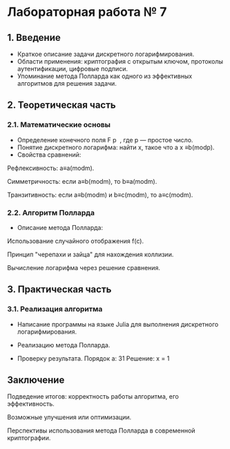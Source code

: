 # Лабораторная работа № 7

## 1. Введение
- Краткое описание задачи дискретного логарифмирования.
- Области применения: криптография с открытым ключом, протоколы аутентификации, цифровые подписи.
- Упоминание метода Полларда как одного из эффективных алгоритмов для решения задачи.

## 2. Теоретическая часть
### 2.1. Математические основы
- Определение конечного поля F 
p
​
 , где p — простое число.
- Понятие дискретного логарифма: найти x, такое что a 
x
 ≡b(modp).
- Свойства сравнений:

Рефлексивность: a≡a(modm).

Симметричность: если a≡b(modm), то b≡a(modm).

Транзитивность: если a≡b(modm) и b≡c(modm), то a≡c(modm).

### 2.2. Алгоритм Полларда

- Описание метода Полларда:

Использование случайного отображения f(c).

Принцип "черепахи и зайца" для нахождения коллизии.

Вычисление логарифма через решение сравнения.

## 3. Практическая часть

### 3.1. Реализация алгоритма

- Написание программы на языке Julia для выполнения дискретного логарифмирования.

- Реализацию метода Полларда.

- Проверку результата.
  Порядок a: 31
  Решение: x = 1

## Заключение

Подведение итогов: корректность работы алгоритма, его эффективность.

Возможные улучшения или оптимизации.

Перспективы использования метода Полларда в современной криптографии.
